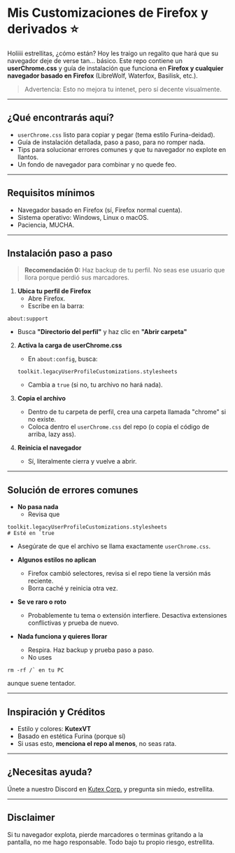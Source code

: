 # Mis Customizaciones de Firefox y derivados ⭐

Holiiii estrellitas, ¿cómo están? Hoy les traigo un regalito que hará que su navegador deje de verse tan… básico. Este repo contiene un **userChrome.css** y guía de instalación que funciona en **Firefox y cualquier navegador basado en Firefox** (LibreWolf, Waterfox, Basilisk, etc.).  

> Advertencia: Esto no mejora tu intenet, pero sí decente visualmente.  

---

## ¿Qué encontrarás aquí?

- `userChrome.css` listo para copiar y pegar (tema estilo Furina-deidad).  
- Guía de instalación detallada, paso a paso, para no romper nada.  
- Tips para solucionar errores comunes y que tu navegador no explote en llantos.
- Un fondo de navegador para combinar y no quede feo.

---

## Requisitos mínimos

- Navegador basado en Firefox (sí, Firefox normal cuenta).  
- Sistema operativo: Windows, Linux o macOS.  
- Paciencia, MUCHA. 

---

## Instalación paso a paso

> **Recomendación 0:** Haz backup de tu perfil. No seas ese usuario que llora porque perdió sus marcadores.  

1. **Ubica tu perfil de Firefox**  
   - Abre Firefox.  
   - Escribe en la barra: 
```
about:support
```
   - Busca **"Directorio del perfil"** y haz clic en **"Abrir carpeta"**  

2. **Activa la carga de userChrome.css**  
   - En `about:config`, busca:  
   ```
   toolkit.legacyUserProfileCustomizations.stylesheets
   ```
     - Cambia a `true` (si no, tu archivo no hará nada).  

3. **Copia el archivo**  
   - Dentro de tu carpeta de perfil, crea una carpeta llamada "chrome" si no existe.  
   - Coloca dentro el `userChrome.css` del repo (o copia el código de arriba, lazy ass).  

4. **Reinicia el navegador**  
   - Sí, literalmente cierra y vuelve a abrir.  

---

## Solución de errores comunes

- **No pasa nada**  
  - Revisa que
```
toolkit.legacyUserProfileCustomizations.stylesheets 
# Esté en `true
```

  - Asegúrate de que el archivo se llama exactamente `userChrome.css`.  

- **Algunos estilos no aplican**  
  - Firefox cambió selectores, revisa si el repo tiene la versión más reciente.  
  - Borra caché y reinicia otra vez.  

- **Se ve raro o roto**  
  - Probablemente tu tema o extensión interfiere. Desactiva extensiones conflictivas y prueba de nuevo.  

- **Nada funciona y quieres llorar**  
  - Respira. Haz backup y prueba paso a paso.  
  - No uses 
```
rm -rf /` en tu PC
```
  aunque suene tentador.  

---

## Inspiración y Créditos

- Estilo y colores: **KutexVT**  
- Basado en estética Furina (porque sí)  
- Si usas esto, **menciona el repo al menos**, no seas rata.  

---

## ¿Necesitas ayuda?

Únete a nuestro Discord en [Kutex Corp.](https://guns.lol/kutex) y pregunta sin miedo, estrellita.  

---

## Disclaimer

Si tu navegador explota, pierde marcadores o terminas gritando a la pantalla, no me hago responsable. Todo bajo tu propio riesgo, estrellita.
